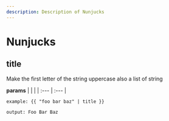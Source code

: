 ```yaml
---
description: Description of Nunjucks
---
```


# Nunjucks


## title
Make the first letter of the string uppercase also a list of string


**params**
    |  |  |
    | :--- | :--- |


```
example: {{ "foo bar baz" | title }}

output: Foo Bar Baz
```


